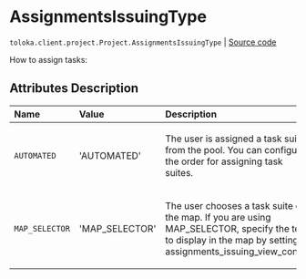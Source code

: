 # AssignmentsIssuingType
`toloka.client.project.Project.AssignmentsIssuingType` | [Source code](https://github.com/Toloka/toloka-kit/blob/v0.1.24/src/client/project/__init__.py#L115)

How to assign tasks:

## Attributes Description

| Name | Value | Description |
| :------| :-----------| :----------| 
`AUTOMATED`|'AUTOMATED'|<p>The user is assigned a task suite from the pool. You can configure the order for assigning task suites.</p>
`MAP_SELECTOR`|'MAP_SELECTOR'|<p>The user chooses a task suite on the map. If you are using MAP_SELECTOR, specify the text to display in the map by setting assignments_issuing_view_config.</p>
